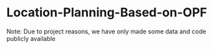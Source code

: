 # Location-Planning-Based-on-OPF
Note: Due to project reasons, we have only made some data and code publicly available

